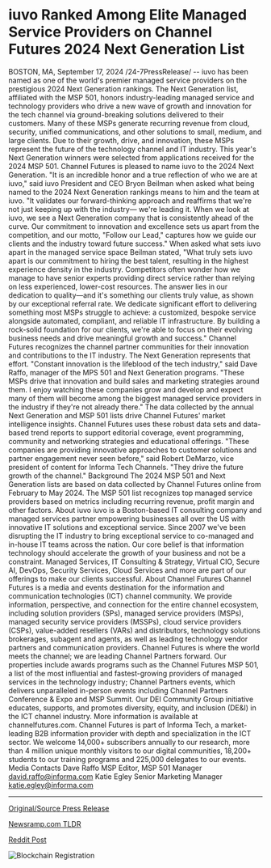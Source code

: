 # iuvo Ranked Among Elite Managed Service Providers on Channel Futures 2024 Next Generation List

BOSTON, MA, September 17, 2024 /24-7PressRelease/ -- iuvo has been named as one of the world's premier managed service providers on the prestigious 2024 Next Generation rankings.  The Next Generation list, affiliated with the MSP 501, honors industry-leading managed service and technology providers who drive a new wave of growth and innovation for the tech channel via ground-breaking solutions delivered to their customers. Many of these MSPs generate recurring revenue from cloud, security, unified communications, and other solutions to small, medium, and large clients.  Due to their growth, drive, and innovation, these MSPs represent the future of the technology channel and IT industry. This year's Next Generation winners were selected from applications received for the 2024 MSP 501.  Channel Futures is pleased to name iuvo to the 2024 Next Generation.  "It is an incredible honor and a true reflection of who we are at iuvo," said iuvo President and CEO Bryon Beilman when asked what being named to the 2024 Next Generation rankings means to him and the team at iuvo. "It validates our forward-thinking approach and reaffirms that we're not just keeping up with the industry— we're leading it. When we look at iuvo, we see a Next Generation company that is consistently ahead of the curve. Our commitment to innovation and excellence sets us apart from the competition, and our motto, "Follow our Lead," captures how we guide our clients and the industry toward future success."  When asked what sets iuvo apart in the managed service space Beilman stated, "What truly sets iuvo apart is our commitment to hiring the best talent, resulting in the highest experience density in the industry. Competitors often wonder how we manage to have senior experts providing direct service rather than relying on less experienced, lower-cost resources. The answer lies in our dedication to quality—and it's something our clients truly value, as shown by our exceptional referral rate. We dedicate significant effort to delivering something most MSPs struggle to achieve: a customized, bespoke service alongside automated, compliant, and reliable IT infrastructure. By building a rock-solid foundation for our clients, we're able to focus on their evolving business needs and drive meaningful growth and success."  Channel Futures recognizes the channel partner communities for their innovation and contributions to the IT industry. The Next Generation represents that effort.  "Constant innovation is the lifeblood of the tech industry," said Dave Raffo, manager of the MPS 501 and Next Generation programs. "These MSPs drive that innovation and build sales and marketing strategies around them. I enjoy watching these companies grow and develop and expect many of them will become among the biggest managed service providers in the industry if they're not already there."  The data collected by the annual Next Generation and MSP 501 lists drive Channel Futures' market intelligence insights. Channel Futures uses these robust data sets and data-based trend reports to support editorial coverage, event programming, community and networking strategies and educational offerings.  "These companies are providing innovative approaches to customer solutions and partner engagement never seen before," said Robert DeMarzo, vice president of content for Informa Tech Channels. "They drive the future growth of the channel."  Background  The 2024 MSP 501 and Next Generation lists are based on data collected by Channel Futures online from February to May 2024. The MSP 501 list recognizes top managed service providers based on metrics including recurring revenue, profit margin and other factors.  About iuvo  iuvo is a Boston-based IT consulting company and managed services partner empowering businesses all over the US with innovative IT solutions and exceptional service. Since 2007 we've been disrupting the IT industry to bring exceptional service to co-managed and in-house IT teams across the nation. Our core belief is that information technology should accelerate the growth of your business and not be a constraint. Managed Services, IT Consulting & Strategy, Virtual CIO, Secure AI, DevOps, Security Services, Cloud Services and more are part of our offerings to make our clients successful.  About Channel Futures  Channel Futures is a media and events destination for the information and communication technologies (ICT) channel community. We provide information, perspective, and connection for the entire channel ecosystem, including solution providers (SPs), managed service providers (MSPs), managed security service providers (MSSPs), cloud service providers (CSPs), value-added resellers (VARs) and distributors, technology solutions brokerages, subagent and agents, as well as leading technology vendor partners and communication providers.  Channel Futures is where the world meets the channel; we are leading Channel Partners forward. Our properties include awards programs such as the Channel Futures MSP 501, a list of the most influential and fastest-growing providers of managed services in the technology industry; Channel Partners events, which delivers unparalleled in-person events including Channel Partners Conference & Expo and MSP Summit. Our DEI Community Group initiative educates, supports, and promotes diversity, equity, and inclusion (DE&I) in the ICT channel industry. More information is available at channelfutures.com.  Channel Futures is part of Informa Tech, a market-leading B2B information provider with depth and specialization in the ICT sector. We welcome 14,000+ subscribers annually to our research, more than 4 million unique monthly visitors to our digital communities, 18,200+ students to our training programs and 225,000 delegates to our events.  Media Contacts  Dave Raffo MSP Editor, MSP 501 Manager david.raffo@informa.com  Katie Egley Senior Marketing Manager katie.egley@informa.com 

---

[Original/Source Press Release](https://www.24-7pressrelease.com/press-release/514345/iuvo-ranked-among-elite-managed-service-providers-on-channel-futures-2024-next-generation-list)
                    

[Newsramp.com TLDR](None) 



[Reddit Post](https://www.reddit.com/r/AwardsAndRecognition/comments/1fisuou/iuvo_named_as_premier_managed_service_provider_on/) 



![Blockchain Registration](https://cdn.newsramp.app/24-7PressRelease/qrcode/249/17/goldIuGB.webp)